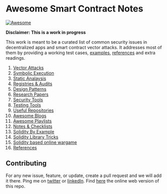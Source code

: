 # Awesome Smart Contract Notes 
[![Awesome](https://cdn.rawgit.com/sindresorhus/awesome/d7305f38d29fed78fa85652e3a63e154dd8e8829/media/badge.svg)](https://github.com/aabdulwahed/Smart-Contracts-Notes)
 
 **Disclaimer: This is a work in progress**


This work is meant to be a curated list of common security issues in decentralized apps and smart contract vector attacks. It addresses most of them  by providing a working test cases, [examples](examples/), [references](docs/References.md) and extra readings.

1. [Vector Attacks](docs/VectorAttacks.md)
2. [Symbolic Execution](docs/symbolicExec.md)
3. [Static Analaysis](docs/staticAnalaysis.md)
2. [Registries & Audits](docs/Registry.md)
3. [Design Patterns](docs/DesignPatterns.md)
4. [Research Papers](docs/ResearchPapers.md)
5. [Security Tools](docs/SecurityTools.md)
6. [Testing Tools](docs/TestingTools.md)
7. [Useful Repositories](docs/UsefulRepos.md)
8. [Awesome Blogs](blogs.md)
9. [Awesome Playlists](docs/videos.md)
10. [Notes & Checklists](notes.md)
11. [Solidity By Example](examples/)
12. [Solidity Library Tricks](sollib.md)
13. [Solidity based online wargame](https://ethernaut.zeppelin.solutions/)
14. [References](docs/References.md)


## Contributing
For any new issue, feature, or update, create a pull request and we will add it there. Ping me on [twitter](https://twitter.com/0x3bfc) or [linkedIn](https://www.linkedin.com/in/0x3bfc/). Find [here](https://aabdulwahed.github.io/Smart-Contracts-Notes/) the online web version of this repo.
